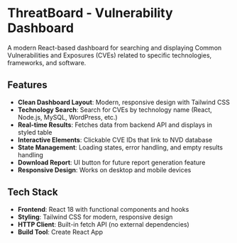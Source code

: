 # ThreatBoard - Vulnerability Dashboard

A modern React-based dashboard for searching and displaying Common Vulnerabilities and Exposures (CVEs) related to specific technologies, frameworks, and software.

## Features

- **Clean Dashboard Layout**: Modern, responsive design with Tailwind CSS
- **Technology Search**: Search for CVEs by technology name (React, Node.js, MySQL, WordPress, etc.)
- **Real-time Results**: Fetches data from backend API and displays in styled table
- **Interactive Elements**: Clickable CVE IDs that link to NVD database
- **State Management**: Loading states, error handling, and empty results handling
- **Download Report**: UI button for future report generation feature
- **Responsive Design**: Works on desktop and mobile devices

## Tech Stack

- **Frontend**: React 18 with functional components and hooks
- **Styling**: Tailwind CSS for modern, responsive design
- **HTTP Client**: Built-in fetch API (no external dependencies)
- **Build Tool**: Create React App


